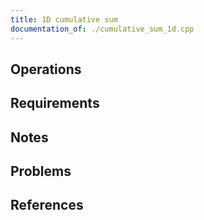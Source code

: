 ```yaml
---
title: 1D cumulative sum
documentation_of: ./cumulative_sum_1d.cpp
---
```


## Operations

## Requirements

## Notes

## Problems

## References
